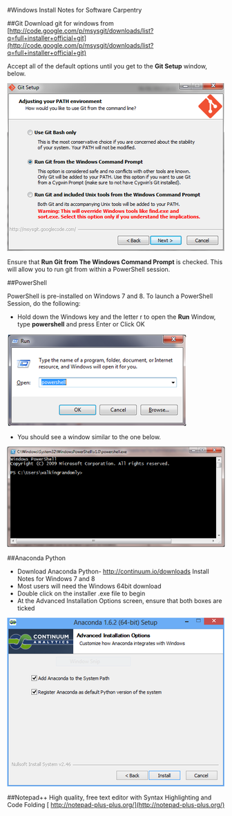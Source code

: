 #Windows Install Notes for Software Carpentry

##Git 
Download git for windows from 
[http://code.google.com/p/msysgit/downloads/list?q=full+installer+official+git](http://code.google.com/p/msysgit/downloads/list?q=full+installer+official+git)

Accept all of the default options until you get to the **Git Setup** window, below.

![Git Setup](Images/git_install.png)

Ensure that **Run Git from The Windows Command Prompt** is checked.  This will allow you to run git from within a PowerShell session.

##PowerShell

PowerShell is pre-installed on Windows 7 and 8.
To launch a PowerShell Session, do the following:
 
- Hold down the Windows key and the letter r to open the **Run** Window, type **powershell** and press Enter or Click OK

![launch powershell](Images/launchpowershell.png)

- You should see a window similar to the one below.

![The Powershell prompt](Images/powershell.png)

##Anaconda Python

 - Download Anaconda Python- http://continuum.io/downloads
Install Notes for Windows 7 and 8
 - Most users will need the Windows 64bit download
 - Double click on the installer .exe file to begin
 - At the Advanced Installation Options screen, ensure that both boxes are ticked

![Anaconda Install](Images/anaconda.png)

##Notepad++ 
High quality, free text editor with Syntax Highlighting and Code Folding
[
http://notepad-plus-plus.org/](http://notepad-plus-plus.org/)
